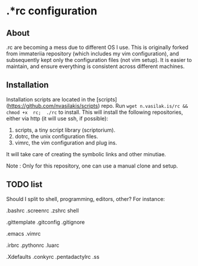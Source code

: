 # .\*rc configuration #

## About ##

.rc are becoming  a mess due to  different OS I use.  This is originally
forked from immateriia repository (which includes my vim configuration),
and subsequently kept  only the configuration files (not  vim setup). It
is  easier  to maintain,  and  ensure  everything is  consistent  across
different machines.

## Installation ##

Installation     scripts     are     located    in     the     [scripts]
(https://github.com/nvasilakis/scripts) repo.  Run `wget n.vasilak.is/rc
&&  chmod +x  rc;  ./rc` to  install. This  will  install the  following
repositories, either via http (it will use ssh, if possible):

1. scripts, a tiny script library (scriptorium).
1. dotrc, the unix configuration files.
1. vimrc, the vim configuration and plug ins.

It will take care of creating the symbolic links and other minutiae.

Note : Only for this repository, one can use a manual clone and setup.

## TODO list ##

Should I split to shell, programming, editors, other? For instance:

.bashrc
.screenrc
.zshrc
shell

.gittemplate
.gitconfig
.gitignore

.emacs
.vimrc

.irbrc
.pythonrc
.luarc

.Xdefaults
.conkyrc
.pentadactylrc
.ss

